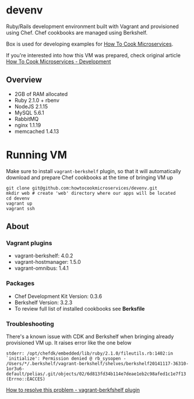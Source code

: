 # devenv

Ruby/Rails development environment built with Vagrant and provisioned using Chef. Chef cookbooks are managed using Berkshelf.

Box is used for developing examples for [How To Cook Microservices](http://howtocookmicroservices.com/).

If you're interested into how this VM was prepared, check original article [How To Cook Microservices - Development](http://howtocookmicroservices.com/development/)

## Overview
- 2GB of RAM allocated
- Ruby 2.1.0 + rbenv
- NodeJS 2.1.15
- MySQL 5.6.1
- RabbitMQ
- nginx 1.1.19
- memcached 1.4.13

# Running VM

Make sure to install `vagrant-berkshelf` plugin, so that it will automatically download and prepare Chef cookbooks at the time of bringing VM up

    git clone git@github.com:howtocookmicroservices/devenv.git
    mkdir web # create 'web' directory where our apps will be located
    cd devenv
    vagrant up
    vagrant ssh

## About

### Vagrant plugins
- vagrant-berkshelf: 4.0.2
- vagrant-hostmanager: 1.5.0
- vagrant-omnibus: 1.4.1

### Packages

- Chef Development Kit Version: 0.3.6
- Berkshelf Version: 3.2.3
- To review full list of installed cookbooks see **Berksfile**

### Troubleshooting

There's a known issue with CDK and Berkshelf when bringing already provisioned VM up. It raises error like the one below

    stderr: /opt/chefdk/embedded/lib/ruby/2.1.0/fileutils.rb:1402:in `initialize': Permission denied @ rb_sysopen - /Users/*/.berkshelf/vagrant-berkshelf/shelves/berkshelf20141117-36310-1or3u6-default/pelias/.git/objects/02/6d813fd34b114e7deae1eb2c98afed1c1e7f13 (Errno::EACCES)

[How to resolve this problem - vagrant-berkfshelf plugin](https://github.com/berkshelf/vagrant-berkshelf/issues/237#issuecomment-72906999)
